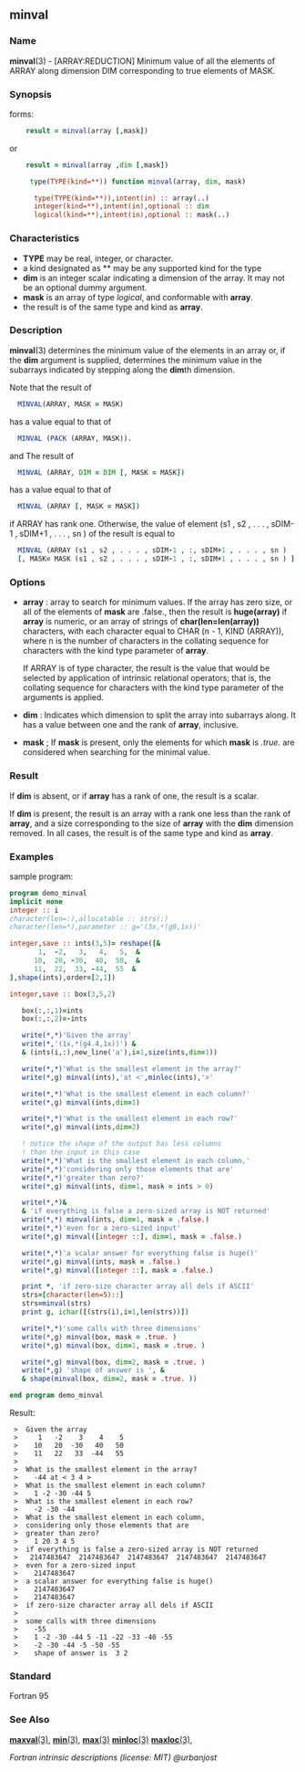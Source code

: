 ## minval

### **Name**

**minval**(3) - \[ARRAY:REDUCTION\] Minimum value of all the elements
of ARRAY along dimension DIM corresponding to true elements of MASK.

### **Synopsis**
forms:
```fortran
    result = minval(array [,mask])
```
   or
```fortran
    result = minval(array ,dim [,mask])
```
```fortran
     type(TYPE(kind=**)) function minval(array, dim, mask)

      type(TYPE(kind=**)),intent(in) :: array(..)
      integer(kind=**),intent(in),optional :: dim
      logical(kind=**),intent(in),optional :: mask(..)
```
### **Characteristics**

 - **TYPE** may be real, integer, or character.
 - a kind designated as ** may be any supported kind for the type
 - **dim** is an integer scalar indicating a dimension of the array.
   It may not be an optional dummy argument.
 - **mask** is an array of type _logical_, and conformable with **array**.
 - the result is of the same type and kind as **array**.

### **Description**

  **minval**(3) determines the minimum value of the elements in an array
  or, if the **dim** argument is supplied, determines the minimum value
  in the subarrays indicated by stepping along the **dim**th dimension.

  Note that the result of 
```fortran
  MINVAL(ARRAY, MASK = MASK) 
```
  has a value equal to that of 
```fortran
  MINVAL (PACK (ARRAY, MASK)).
```
  and The result of 
```fortran
  MINVAL (ARRAY, DIM = DIM [, MASK = MASK])
```
  has a value equal to that of
```fortran
  MINVAL (ARRAY [, MASK = MASK])
```
  if ARRAY has rank one. Otherwise, the value of element
  (s1 , s2 , . . . , sDIM-1 , sDIM+1 , . . . , sn ) of the result is equal to
```fortran
  MINVAL (ARRAY (s1 , s2 , . . . , sDIM-1 , :, sDIM+1 , . . . , sn )
  [, MASK= MASK (s1 , s2 , . . . , sDIM-1 , :, sDIM+1 , . . . , sn ) ] ).
```
### **Options**

- **array**
  : array to search for minimum values. If the array has zero size,
  or all of the elements of **mask** are .false., then the result is
  **huge(array)** if **array** is numeric, or an array of strings of
  **char(len=len(array))** characters, with each character equal to
  CHAR (n - 1, KIND (ARRAY)), where n is the number of characters in
  the collating sequence for characters with the kind type parameter
  of **array**.

  If ARRAY is of type character, the result is the value that would be
  selected by application of intrinsic relational operators; that is,
  the collating sequence for characters with the kind type parameter of
  the arguments is applied.

- **dim**
  : Indicates which dimension to split the array into subarrays along.
  It has a value between one and the rank of **array**, inclusive.

- **mask**
  ; If **mask** is present, only the elements for which **mask** is _.true._
  are considered when searching for the minimal value.

### **Result**

If **dim** is absent, or if **array** has a rank of one, the result is a scalar.

If **dim** is present, the result is an array with a rank one less than the
rank of **array**, and a size corresponding to the size of **array** with the
**dim** dimension removed. In all cases, the result is of the same type and
kind as **array**.

### **Examples**

sample program:
```fortran
program demo_minval
implicit none
integer :: i
character(len=:),allocatable :: strs(:)
character(len=*),parameter :: g='(3x,*(g0,1x))'

integer,save :: ints(3,5)= reshape([&
       1,  -2,   3,   4,   5,  &
      10,  20, -30,  40,  50,  &
      11,  22,  33, -44,  55  &
],shape(ints),order=[2,1])

integer,save :: box(3,5,2)

   box(:,:,1)=ints
   box(:,:,2)=-ints

   write(*,*)'Given the array'
   write(*,'(1x,*(g4.4,1x))') &
   & (ints(i,:),new_line('a'),i=1,size(ints,dim=1))

   write(*,*)'What is the smallest element in the array?'
   write(*,g) minval(ints),'at <',minloc(ints),'>'

   write(*,*)'What is the smallest element in each column?'
   write(*,g) minval(ints,dim=1)

   write(*,*)'What is the smallest element in each row?'
   write(*,g) minval(ints,dim=2)

   ! notice the shape of the output has less columns
   ! than the input in this case
   write(*,*)'What is the smallest element in each column,'
   write(*,*)'considering only those elements that are'
   write(*,*)'greater than zero?'
   write(*,g) minval(ints, dim=1, mask = ints > 0)

   write(*,*)&
   & 'if everything is false a zero-sized array is NOT returned'
   write(*,*) minval(ints, dim=1, mask = .false.)
   write(*,*)'even for a zero-sized input'
   write(*,g) minval([integer ::], dim=1, mask = .false.)

   write(*,*)'a scalar answer for everything false is huge()'
   write(*,g) minval(ints, mask = .false.)
   write(*,g) minval([integer ::], mask = .false.)

   print *, 'if zero-size character array all dels if ASCII'
   strs=[character(len=5)::]
   strs=minval(strs)
   print g, ichar([(strs(i),i=1,len(strs))])

   write(*,*)'some calls with three dimensions'
   write(*,g) minval(box, mask = .true. )
   write(*,g) minval(box, dim=1, mask = .true. )

   write(*,g) minval(box, dim=2, mask = .true. )
   write(*,g) 'shape of answer is ', &
   & shape(minval(box, dim=2, mask = .true. ))

end program demo_minval
```
Result:
```text
 >  Given the array
 >     1   -2    3    4    5    
 >    10   20  -30   40   50    
 >    11   22   33  -44   55    
 > 
 >  What is the smallest element in the array?
 >    -44 at < 3 4 >
 >  What is the smallest element in each column?
 >    1 -2 -30 -44 5
 >  What is the smallest element in each row?
 >    -2 -30 -44
 >  What is the smallest element in each column,
 >  considering only those elements that are
 >  greater than zero?
 >    1 20 3 4 5
 >  if everything is false a zero-sized array is NOT returned
 >   2147483647  2147483647  2147483647  2147483647  2147483647
 >  even for a zero-sized input
 >    2147483647
 >  a scalar answer for everything false is huge()
 >    2147483647
 >    2147483647
 >  if zero-size character array all dels if ASCII
 > 
 >  some calls with three dimensions
 >    -55
 >    1 -2 -30 -44 5 -11 -22 -33 -40 -55
 >    -2 -30 -44 -5 -50 -55
 >    shape of answer is  3 2
```
### **Standard**

Fortran 95

### **See Also**

[**maxval**(3)](#maxval),
[**min**(3)](#min),
[**max**(3)](#max)
[**minloc**(3)](#minloc)
[**maxloc**(3)](#maxloc),

 _Fortran intrinsic descriptions (license: MIT) \@urbanjost_
